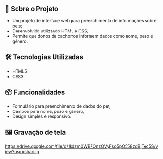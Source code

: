## 📂 Sobre o Projeto

* Um projeto de interface web para preenchimento de informações sobre pets;
* Desenvolvido utilizando HTML e CSS;
* Permite que donos de cachorros informem dados como nome, peso e gênero.
  
## 🛠 Tecnologias Utilizadas

* HTML5
* CSS3
  
## 📦 Funcionalidades

* Formulário para preenchimento de dados do pet;
* Campos para nome, peso e gênero;
* Design simples e responsivo.
  
## 🖼 Gravação de tela
https://drive.google.com/file/d/1kdzm0WB7OnzQVyFso5pO558zdBjTec5S/view?usp=sharing
